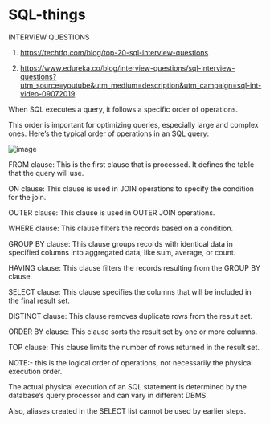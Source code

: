 # SQL-things
INTERVIEW QUESTIONS
   
1. https://techtfq.com/blog/top-20-sql-interview-questions

2. https://www.edureka.co/blog/interview-questions/sql-interview-questions?utm_source=youtube&utm_medium=description&utm_campaign=sql-int-video-09072019

When SQL executes a query, it follows a specific order of operations.

This order is important for optimizing queries, especially large and complex ones. Here’s the typical order of operations in an SQL query:

![image](https://github.com/PankajVirendraModi/SQL-things/assets/75255261/c65a465a-b97e-4d26-b8d7-411f3595c046)

FROM clause: This is the first clause that is processed. It defines the table that the query will use.

ON clause: This clause is used in JOIN operations to specify the condition for the join.

OUTER clause: This clause is used in OUTER JOIN operations.

WHERE clause: This clause filters the records based on a condition.

GROUP BY clause: This clause groups records with identical data in specified columns into aggregated data, like sum, average, or count.

HAVING clause: This clause filters the records resulting from the GROUP BY clause.

SELECT clause: This clause specifies the columns that will be included in the final result set.

DISTINCT clause: This clause removes duplicate rows from the result set.

ORDER BY clause: This clause sorts the result set by one or more columns.

TOP clause: This clause limits the number of rows returned in the result set.

NOTE:- this is the logical order of operations, not necessarily the physical execution order. 

The actual physical execution of an SQL statement is determined by the database’s query processor and can vary in different DBMS. 

Also, aliases created in the SELECT list cannot be used by earlier steps.
